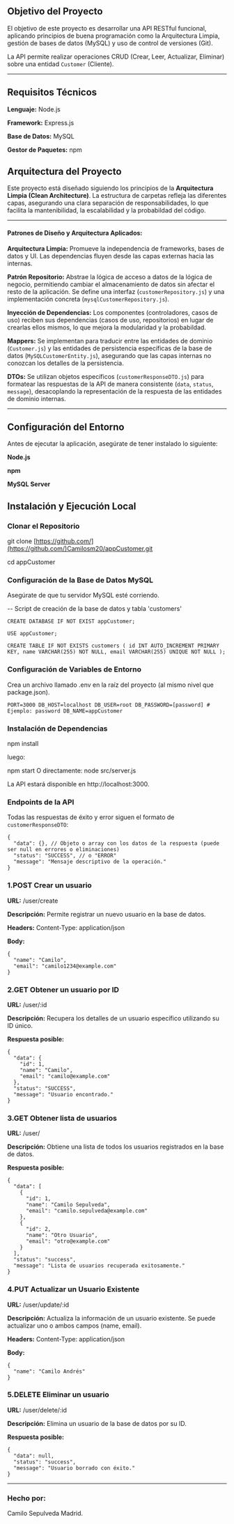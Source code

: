 ## Objetivo del Proyecto

El objetivo de este proyecto es desarrollar una API RESTful funcional, aplicando principios de buena programación como la Arquitectura Limpia, gestión de bases de datos (MySQL) y uso de control de versiones (Git).

La API permite realizar operaciones CRUD (Crear, Leer, Actualizar, Eliminar) sobre una entidad `Customer` (Cliente).

---

## Requisitos Técnicos

**Lenguaje:** Node.js

**Framework:** Express.js

**Base de Datos:** MySQL

**Gestor de Paquetes:** npm

## Arquitectura del Proyecto

Este proyecto está diseñado siguiendo los principios de la **Arquitectura Limpia (Clean Architecture)**. La estructura de carpetas refleja las diferentes capas, asegurando una clara separación de responsabilidades, lo que facilita la mantenibilidad, la escalabilidad y la probabildad del código.

---

#### Patrones de Diseño y Arquitectura Aplicados:

**Arquitectura Limpia:** Promueve la independencia de frameworks, bases de datos y UI. Las dependencias fluyen desde las capas externas hacia las internas.

**Patrón Repositorio:** Abstrae la lógica de acceso a datos de la lógica de negocio, permitiendo cambiar el almacenamiento de datos sin afectar el resto de la aplicación. Se define una interfaz (`customerRepository.js`) y una implementación concreta (`mysqlCustomerRepository.js`).

**Inyección de Dependencias:** Los componentes (controladores, casos de uso) reciben sus dependencias (casos de uso, repositorios) en lugar de crearlas ellos mismos, lo que mejora la modularidad y la probabildad.

**Mappers:** Se implementan para traducir entre las entidades de dominio (`Customer.js`) y las entidades de persistencia específicas de la base de datos (`MySQLCustomerEntity.js`), asegurando que las capas internas no conozcan los detalles de la persistencia.

**DTOs:** Se utilizan objetos específicos (`customerResponseDTO.js`) para formatear las respuestas de la API de manera consistente (`data`, `status`, `message`), desacoplando la representación de la respuesta de las entidades de dominio internas.

---

## Configuración del Entorno

Antes de ejecutar la aplicación, asegúrate de tener instalado lo siguiente:

**Node.js**

**npm**

**MySQL Server**

## Instalación y Ejecución Local

### Clonar el Repositorio

git clone [https://github.com/](https://github.com/)Camilosm20/appCustomer.git

cd appCustomer

### Configuración de la Base de Datos MySQL

Asegúrate de que tu servidor MySQL esté corriendo.

-- Script de creación de la base de datos y tabla 'customers'

`CREATE DATABASE IF NOT EXIST appCustomer;`

`USE appCustomer;`

`CREATE TABLE IF NOT EXISTS customers (
    id INT AUTO_INCREMENT PRIMARY KEY,
    name VARCHAR(255) NOT NULL,
    email VARCHAR(255) UNIQUE NOT NULL
);`

### Configuración de Variables de Entorno

Crea un archivo llamado .env en la raíz del proyecto (al mismo nivel que package.json).

`PORT=3000
DB_HOST=localhost
DB_USER=root
DB_PASSWORD=[password] # Ejemplo: password
DB_NAME=appCustomer`

### Instalación de Dependencias

npm install

luego:

npm start
O directamente: node src/server.js

La API estará disponible en http://localhost:3000.

### Endpoints de la API

Todas las respuestas de éxito y error siguen el formato de `customerResponseDTO`:

```
{
  "data": {}, // Objeto o array con los datos de la respuesta (puede ser null en errores o eliminaciones)
  "status": "SUCCESS", // o "ERROR"
  "message": "Mensaje descriptivo de la operación."
}
```

### 1.POST Crear un usuario

**URL:** /user/create

**Descripción:** Permite registrar un nuevo usuario en la base de datos.

**Headers:**
Content-Type: application/json

**Body:**

```
{
  "name": "Camilo",
  "email": "camilo1234@example.com"
}
```

### 2.GET Obtener un usuario por ID

**URL:** /user/:id

**Descripción:** Recupera los detalles de un usuario específico utilizando su ID único.

**Respuesta posible:**

```
{
  "data": {
    "id": 1,
    "name": "Camilo",
    "email": "camilo@example.com"
  },
  "status": "SUCCESS",
  "message": "Usuario encontrado."
}
```

### 3.GET Obtener lista de usuarios

**URL:** /user/

**Descripción:** Obtiene una lista de todos los usuarios registrados en la base de datos.

**Respuesta posible:**

```
{
  "data": [
    {
      "id": 1,
      "name": "Camilo Sepulveda",
      "email": "camilo.sepulveda@example.com"
    },
    {
      "id": 2,
      "name": "Otro Usuario",
      "email": "otro@example.com"
    }
  ],
  "status": "success",
  "message": "Lista de usuarios recuperada exitosamente."
}
```

### 4.PUT Actualizar un Usuario Existente

**URL:** /user/update/:id

**Descripción:** Actualiza la información de un usuario existente. Se puede actualizar uno o ambos campos (name, email).

**Headers:**
Content-Type: application/json

**Body:**

```
{
  "name": "Camilo Andrés"
}
```

### 5.DELETE Eliminar un usuario

**URL:** /user/delete/:id

**Descripción:** Elimina un usuario de la base de datos por su ID.

**Respuesta posible:**

```
{
  "data": null,
  "status": "success",
  "message": "Usuario borrado con éxito."
}
```

---

### Hecho por:

Camilo Sepulveda Madrid.

